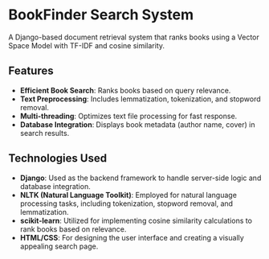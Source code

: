 # BookFinder Search System

A Django-based document retrieval system that ranks books using a Vector Space Model with TF-IDF and cosine similarity.

## Features
- **Efficient Book Search**: Ranks books based on query relevance.
- **Text Preprocessing**: Includes lemmatization, tokenization, and stopword removal.
- **Multi-threading**: Optimizes text file processing for fast response.
- **Database Integration**: Displays book metadata (author name, cover) in search results.

## Technologies Used
- **Django**: Used as the backend framework to handle server-side logic and database integration.
- **NLTK (Natural Language Toolkit)**: Employed for natural language processing tasks, including tokenization, stopword removal, and lemmatization.
- **scikit-learn**: Utilized for implementing cosine similarity calculations to rank books based on relevance.
- **HTML/CSS**: For designing the user interface and creating a visually appealing search page.
